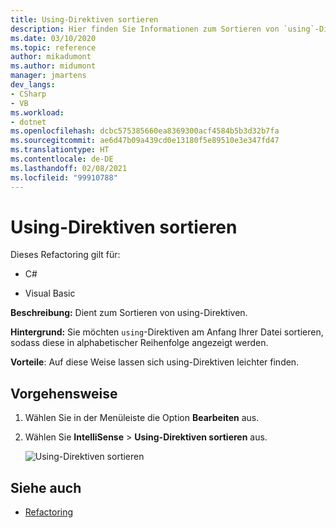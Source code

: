 ```yaml
---
title: Using-Direktiven sortieren
description: Hier finden Sie Informationen zum Sortieren von `using`-Direktiven am Anfang Ihrer Datei in alphabetischer Reihenfolge.
ms.date: 03/10/2020
ms.topic: reference
author: mikadumont
ms.author: midumont
manager: jmartens
dev_langs:
- CSharp
- VB
ms.workload:
- dotnet
ms.openlocfilehash: dcbc575385660ea8369300acf4584b5b3d32b7fa
ms.sourcegitcommit: ae6d47b09a439cd0e13180f5e89510e3e347fd47
ms.translationtype: HT
ms.contentlocale: de-DE
ms.lasthandoff: 02/08/2021
ms.locfileid: "99910788"
---
```

# <a name="sort-usings"></a>Using-Direktiven sortieren

Dieses Refactoring gilt für:

- C#

- Visual Basic

**Beschreibung:** Dient zum Sortieren von using-Direktiven.

**Hintergrund:** Sie möchten `using`-Direktiven am Anfang Ihrer Datei sortieren, sodass diese in alphabetischer Reihenfolge angezeigt werden. 

**Vorteile**: Auf diese Weise lassen sich using-Direktiven leichter finden.

## <a name="how-to"></a>Vorgehensweise

1. Wählen Sie in der Menüleiste die Option **Bearbeiten** aus.
2. Wählen Sie **IntelliSense** > **Using-Direktiven sortieren** aus.

   ![Using-Direktiven sortieren](media/sort-usings.png)

## <a name="see-also"></a>Siehe auch

- [Refactoring](../refactoring-in-visual-studio.md)
